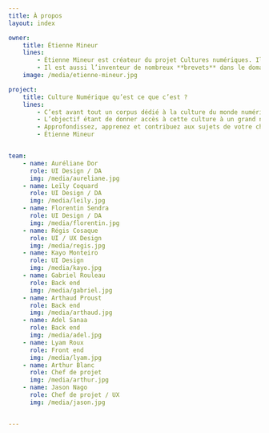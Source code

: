 ```yaml
---
title: À propos
layout: index

owner:
    title: Étienne Mineur
    lines:
        - Étienne Mineur est créateur du projet Cultures numériques. Il est un **designer**, **éditeur** et **enseignant** français, dont le travail est axé sur les relations entre **graphisme** et **interactivité**. Il a enseigné à l'école des Gobelins, à l'école Louis Lumière (maître de conférence) à l'École européenne supérieure d'art de Bretagne, à la Head à Genève (professeur invité) et dans son ancienne école l'Ensad.
        - Il est aussi l’inventeur de nombreux **brevets** dans le domaine de **l’interaction tangible**.
    image: /media/etienne-mineur.jpg

project:
    title: Culture Numérique qu’est ce que c’est ?
    lines:
        - C’est avant tout un corpus dédié à la culture du monde numérique. Vous y trouverez toutes les ressources et le savoir qu’Étienne a pu accumuler tout au long de son parcours en tant que créateur, designer, Directeur artistique, et maintenant enseignant.
        - L’objectif étant de donner accès à cette culture à un grand nombre d’étudiants, de non-initiés et de spécialistes du numérique. C’est en collaboration avec **Arnaud Levy**, ainsi que les étudiants de la formation **MMI** de l’**IUT Bordeaux Montaigne** que ce site est imaginé, designé et développé.
        - Approfondissez, apprenez et contribuez aux sujets de votre choix.
        - Étienne Mineur


team:
    - name: Auréliane Dor
      role: UI Design / DA
      img: /media/aureliane.jpg
    - name: Leïly Coquard
      role: UI Design / DA
      img: /media/leily.jpg
    - name: Florentin Sendra
      role: UI Design / DA
      img: /media/florentin.jpg
    - name: Régis Cosaque
      role: UI / UX Design
      img: /media/regis.jpg
    - name: Kayo Monteiro
      role: UI Design
      img: /media/kayo.jpg
    - name: Gabriel Rouleau
      role: Back end
      img: /media/gabriel.jpg
    - name: Arthaud Proust
      role: Back end
      img: /media/arthaud.jpg
    - name: Adel Sanaa
      role: Back end
      img: /media/adel.jpg
    - name: Lyam Roux
      role: Front end
      img: /media/lyam.jpg
    - name: Arthur Blanc
      role: Chef de projet
      img: /media/arthur.jpg
    - name: Jason Nago
      role: Chef de projet / UX
      img: /media/jason.jpg


---
```

